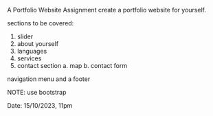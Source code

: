A Portfolio Website Assignment
create a portfolio website for yourself.

sections to be covered:


1. slider
2. about yourself
3. languages
4. services
5. contact section
   a. map
   b. contact form

navigation menu and a footer

NOTE: use bootstrap

Date: 15/10/2023, 11pm


